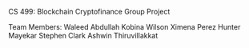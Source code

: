 CS 499: Blockchain Cryptofinance Group Project

Team Members:
Waleed Abdullah
Kobina Wilson
Ximena Perez
Hunter Mayekar
Stephen Clark
Ashwin Thiruvillakkat
